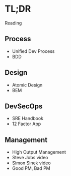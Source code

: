 # TL;DR

Reading

## Process

* Unified Dev Process
* BDD

## Design

* Atomic Design
* BEM

## DevSecOps

* SRE Handbook
* 12 Factor App

## Management

* High Output Management
* Steve Jobs video
* Simon Sinek video
* Good PM, Bad PM
